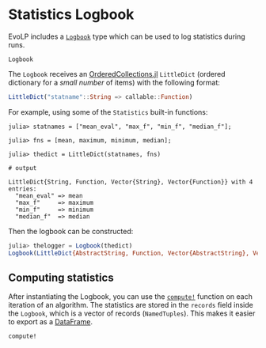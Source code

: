 # Statistics Logbook

EvoLP includes a [`Logbook`](@ref) type which can be used to log statistics during runs.

```@docs
Logbook
```

The `Logbook` receives an [OrderedCollections.jl](https://github.com/JuliaCollections/OrderedCollections.jl) `LittleDict` (ordered dictionary for a _small number_ of items) with the following format:

```julia
LittleDict("statname"::String => callable::Function)
```

For example, using some of the `Statistics` built-in functions:

```jldoctest
julia> statnames = ["mean_eval", "max_f", "min_f", "median_f"];

julia> fns = [mean, maximum, minimum, median];

julia> thedict = LittleDict(statnames, fns)

# output

LittleDict{String, Function, Vector{String}, Vector{Function}} with 4 entries:
  "mean_eval" => mean
  "max_f"     => maximum
  "min_f"     => minimum
  "median_f"  => median
```

Then the logbook can be constructed:

```julia
julia> thelogger = Logbook(thedict)
Logbook(LittleDict{AbstractString, Function, Vector{AbstractString}, Vector{Function}}("mean_eval" => Statistics.mean, "max_f" => maximum, "min_f" => minimum, "median_f" => Statistics.median), NamedTuple{(:mean_eval, :max_f, :min_f, :median_f)}[])
```

## Computing statistics

After instantiating the Logbook, you can use the [`compute!`](@ref) function on each iteration of an algorithm.
The statistics are stored in the `records` field inside the `Logbook`, which is a vector of records (`NamedTuples`).
This makes it easier to export as a [DataFrame](https://github.com/JuliaData/DataFrames.jl).

```@docs
compute!
```
